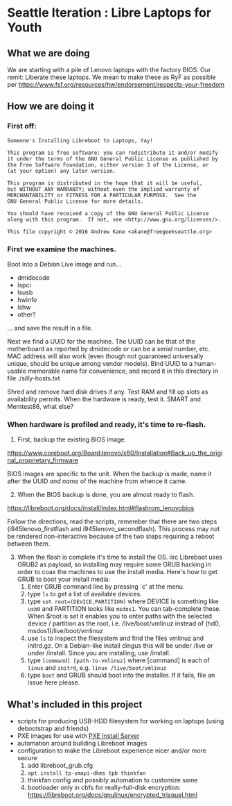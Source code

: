 #   Seattle Iteration : Libre Laptops for Youth
  
## What we are doing

  We are starting with a pile of Lenovo laptops with the factory BIOS. Our remit: Liberate these laptops.
  We mean to make these as RyF as possible per https://www.fsf.org/resources/hw/endorsement/respects-your-freedom

## How we are doing it

### First off:
    
    Someone's Installing Libreboot to Laptops, Yay!
    
    This program is free software: you can redistribute it and/or modify
    it under the terms of the GNU General Public License as published by
    the Free Software Foundation, either version 3 of the License, or
    (at your option) any later version.

    This program is distributed in the hope that it will be useful,
    but WITHOUT ANY WARRANTY; without even the implied warranty of
    MERCHANTABILITY or FITNESS FOR A PARTICULAR PURPOSE.  See the
    GNU General Public License for more details.

    You should have received a copy of the GNU General Public License
    along with this program.  If not, see <http://www.gnu.org/licenses/>.

    This file copyright © 2016 Andrew Kane <akane@freegeekseattle.org>
 
  
### First we examine the machines. 

Boot into a Debian Live image and run...
  
  * dmidecode
  * lspci
  * lsusb
  * hwinfo
  * lshw
  * other?
  
  ... and save the result in a file.
  
  Next we find a UUID for the machine. The UUID can be that of the motherboard as reported by dmidecode or can be a serial number, etc.
  MAC address will also work (even though not guaranteed universally unique, should be unique among vendor models).
  Bind UUID to a human-usable memorable name for convenience, and record it in this directory in file ./silly-hosts.txt
  
  Shred and remove hard disk drives if any. Test RAM and fill up slots as availability permits.
  When the hardware is ready, test it. SMART and Memtest86, what else?
  
### When hardware is profiled and ready, it's time to re-flash.
  
1. First, backup the existing BIOS image.
	
  https://www.coreboot.org/Board:lenovo/x60/Installation#Back_up_the_original_proprietary_firmware
  
  BIOS images are specific to the unit. When the backup is made, name it after the UUID *and name* of the machine from whence it came.
  
2. When the BIOS backup is done, you are almost ready to flash. 
  
  https://libreboot.org/docs/install/index.html#flashrom_lenovobios
  
  Follow the directions, read the scripts, remember that there are two steps (i945lenovo_firstflash and i945lenovo_secondflash).
  This process may not be rendered non-interactive because of the two steps requiring a reboot between them.
  
3. When the flash is complete it's time to install the OS. iirc Libreboot uses GRUB2 as payload, so installing may require some GRUB hacking in order to coax the machines to use the install media.
   Here's how to get GRUB to boot your install media:
   1. Enter GRUB command line by pressing `c' at the menu.
   2. type `ls` to get a list of available devices.
   3. type `set root=(DEVICE,PARTITION)` where DEVICE is something like `usb0` and PARTITION looks like `msdos1`. You can tab-complete these. When $root is set it enables you to enter paths with the selected device / partition as the root, i.e. /live/boot/vmlinuz instead of (hd0, msdos1)/live/boot/vmlinuz
   4. use `ls` to inspect the filesystem and find the files vmlinuz and initrd.gz. On a Debian-like install dingus this will be under /live or under /install. Since you are installing, use /install.
   5. type `[command] [path-to-vmlinuz]` where [command] is each of `linux` and `initrd`, e.g. `linux /live/boot/vmlinuz`
   6. type `boot`  and GRUB should boot into the installer. If it fails, file an issue here please.
   
## What's included in this project
  
  * scripts for producing USB-HDD filesystem for working on laptops (using debootstrap and friends)
  * PXE images for use with [PXE Install Server](https://github.com/freegeek-seattle/install_pxeserver)
  * automation around building Libreboot images
  * configuration to make the Libreboot experience nicer and/or more secure
    1. add libreboot_grub.cfg
    2. `apt install tp-smapi-dkms tpb thinkfan`
    3. thinkfan config and possibly automation to customize same
    4. bootloader only in cbfs for really-full-disk encryption: https://libreboot.org/docs/gnulinux/encrypted_trisquel.html

  
  
  
  

